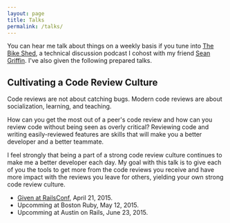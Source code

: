 ```yaml
---
layout: page
title: Talks
permalink: /talks/
---
```


You can hear me talk about things on a weekly basis if you tune into [The Bike
Shed], a technical discussion podcast I cohost with my friend [Sean Griffin].
I've also given the following prepared talks.

[The Bike Shed]: http://bikeshed.fm
[Sean Griffin]: https://twitter.com/sgrif

## Cultivating a Code Review Culture

Code reviews are not about catching bugs. Modern code reviews are about
socialization, learning, and teaching.

How can you get the most out of a peer's code review and how can you review code
without being seen as overly critical? Reviewing code and writing
easily-reviewed features are skills that will make you a better developer and a
better teammate.

I feel strongly that being a part of a strong code review culture continues to
make me a better developer each day. My goal with this talk is to give each of
you the tools to get more from the code reviews you receive and have more impact
with the reviews you leave for others, yielding your own strong code review
culture.

* [Given at RailsConf][railsconf], April 21, 2015.
* Upcomming at Boston Ruby, May 12, 2015.
* Upcomming at Austin on Rails, June 23, 2015.

[railsconf]: https://www.youtube.com/watch?v=PJjmw9TRB7s
